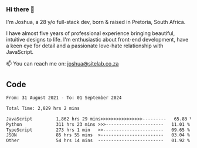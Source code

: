 ### Hi there 👋

I'm Joshua, a 28 y/o full-stack dev, born & raised in Pretoria, South Africa. 

I have almost five years of professional experience bringing beautiful, intuitive designs to life. I'm enthusiastic about front-end development, have a keen eye for detail and a passionate love-hate relationship with JavaScript.

📫 You can reach me on: joshua@sitelab.co.za

## **Code**

<!--START_SECTION:waka-->

```txt
From: 31 August 2021 - To: 01 September 2024

Total Time: 2,829 hrs 2 mins

JavaScript         1,862 hrs 29 mins>>>>>>>>>>>>>>>>---------   65.83 %
Python             311 hrs 23 mins >>>----------------------   11.01 %
TypeScript         273 hrs 1 min   >>-----------------------   09.65 %
JSON               85 hrs 55 mins  >------------------------   03.04 %
Other              54 hrs 14 mins  -------------------------   01.92 %
```

<!--END_SECTION:waka-->
